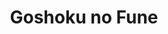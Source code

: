 --- 
title: "Goshoku no Fune"
publishdate: "2019-9-6T16:48:46+02:00"
src: "https://365manga.net/manga/goshoku-no-fune"
image: "https://data.365manga.net/images/thumbnails/1988-goshoku-no-fune.jpg"
description: "Circumstances have intertwined the fates of five strangers. As a team of five, they make their living running a freak show. As a family of five, they live on a small covered boat together. In the midst of a terrible war, they embark to add to their number the kudan, a monster rumored to tell the future. Nominated for the 19th Tezuka Osamu Cultural Prize. Winner of the Grand Prize…"
---